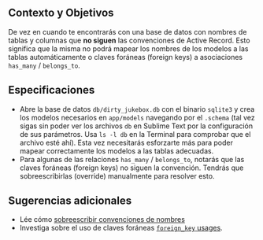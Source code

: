 ## Contexto y Objetivos

De vez en cuando te encontrarás con una base de datos con nombres de tablas y columnas que **no siguen** las convenciones de Active Record. Esto significa que la misma no podrá mapear los nombres de los modelos a las tablas automáticamente o claves foráneas (foreign keys) a asociaciones `has_many` / `belongs_to`.

## Especificaciones

- Abre la base de datos `db/dirty_jukebox.db` con el binario `sqlite3` y crea los modelos necesarios en `app/models` navegando por el `.schema` (tal vez sigas sin poder ver los archivos `db` en Sublime Text por la configuración de sus parámetros. Usa `ls -l db` en la Terminal para comprobar que el archivo esté ahí). Esta vez necesitarás esforzarte más para poder mapear correctamente los modelos a las tablas adecuadas.
- Para algunas de las relaciones `has_many` / `belongs_to`, notarás que las claves foráneas (foreign keys) no siguen la convención. Tendrás que sobreescribirlas (override) manualmente para resolver esto.

## Sugerencias adicionales

- Lée cómo [sobreescribir convenciones de nombres](http://guides.rubyonrails.org/active_record_basics.html)
- Investiga sobre el uso de claves foráneas [`foreign_key` usages](http://guides.rubyonrails.org/association_basics.html).
